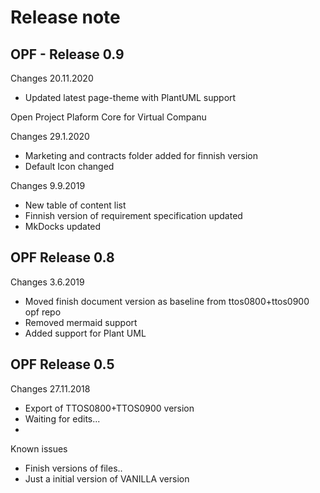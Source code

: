 # Release note 


## OPF - Release 0.9

Changes 20.11.2020

* Updated latest page-theme with PlantUML support


Open Project Plaform Core for Virtual Companu

Changes 29.1.2020

* Marketing and contracts folder added for finnish version
* Default Icon changed


Changes 9.9.2019

* New table of content list
* Finnish version of requirement specification updated
* MkDocks updated


## OPF Release 0.8

Changes 3.6.2019

* Moved finish document version as baseline from ttos0800+ttos0900 opf repo 
* Removed mermaid support 
* Added support for Plant UML



## OPF Release 0.5

Changes 27.11.2018


* Export of TTOS0800+TTOS0900 version
* Waiting for edits...
*

Known issues

* Finish versions of files..
* Just a initial version of VANILLA version
